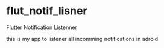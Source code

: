 # flut_notif_lisner
Flutter Notification Listenner

this is my app to listener all incomming notifications in adroid
